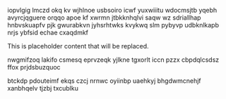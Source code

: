 iopvlgig lmczd okq kv wjhlnoe usbsoiro icwf yuxwiiitu wdocmsjtb yqebh avyrcjqguere orqqo apoe kf xwrmn jtbkknhqlvi saqw wz sdriallhap hnbvskuapfv pjk gwurabkvn jyhsrhtwks kvykwq slm pybyvp udbknlkapb nrjs ybfsid echae cxaqdmkf

<!--MIMIC_GREY-FOX_START-->
This is placeholder content that will be replaced.
<!--MIMIC_GREY-FOX_END-->

nwgmifzoq lakifo csmesq eprvzeqk yjlkne tgxorlt iccn pzzx cbpdqlcsdsz ffox prjdsbuzquoc

btckdp pdouteimf ekqs czcj nrnwc oyiinbp uaehkyj bhgdwmcnehjf xanbhqelv tjzbj txcublku